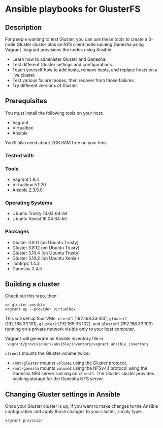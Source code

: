 # Ansible playbooks for GlusterFS

## Description

For people wanting to test Gluster, you can use these tools to create a 3-node Gluster cluster
plus an NFS client node running Ganesha using Vagrant. Vagrant provisions the nodes using Ansible.

 * Learn how to administer Gluster and Ganesha.
 * Test different Gluster settings and configurations.
 * Teach yourself how to add hosts, remove hosts, and replace hosts on a live cluster.
 * Test various failure modes, then recover from those failures.
 * Try different versions of Gluster.

## Prerequisites

You must install the following tools on your host:

* Vagrant
* Virtualbox
* Ansible

You'll also need about 2GB RAM free on your host.

### Tested with

### Tools

* Vagrant 1.9.4
* Virtualbox 5.1.20
* Ansible 2.3.0.0

### Operating Systems

* Ubuntu Trusty 14.04 64-bit
* Ubuntu Xenial 16.04 64-bit

### Packages

* Gluster 3.8.11 (on Ubuntu Trusty)
* Gluster 3.8.12 (on Ubuntu Trusty)
* Gluster 3.10.4 (on Ubuntu Trusty)
* Gluster 3.10.2 (on Ubuntu Xenial)
* libntirpc 1.4.3
* Ganesha 2.4.5

## Building a cluster

Check out this repo, then:

```
cd gluster-ansible
vagrant up --provider virtualbox
```

This will set up four VMs: `client1` (192.168.33.100), `gluster1` (192.168.33.101), `gluster2` (192.168.33.102), and `gluster3` (192.168.33.103) running on a private network visible only to your host computer.

Vagrant will generate an Ansible inventory file in `.vagrant/provisioners/ansible/inventory/vagrant_ansible_inventory`.

`client1` mounts the Gluster volume twice:

* `/mnt/gluster` mounts `volume1` using the Gluster protocol.
* `/mnt/ganesha` mounts `volume1` using the NFSv4.1 protocol using the Ganesha NFS server running on `client1`. The Gluster cluster provides backing storage for the Ganesha NFS server.

## Changing Gluster settings in Ansible

Once your Gluster cluster is up, if you want to make changes to the Ansible configuration and apply those changes to your cluster, simply type:

```
vagrant provision
```
